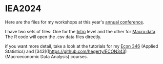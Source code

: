 # IEA2024
Here are the files for my workshops at this year's [annual conference](https://condor.depaul.edu/iea/).

I have two sets of files: One for the [Intro](https://github.com/hegerty/IEA2024/blob/main/R_Intro_IEA.R) level and the
other for [Macro data](https://github.com/hegerty/IEA2024/blob/main/R_Macro_Financial_IEA.R). The R code will open the .csv data files directly.

if you want more detail, take a look at the tutorials for my [Econ 346](https://github.com/hegerty/ECON346) (Applied Statistics) and [343]((https://github.com/hegerty/ECON343) (Macroeconomic Data Analysis) courses. 